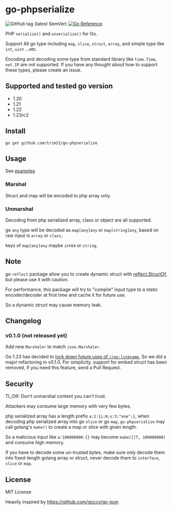 # go-phpserialize

![GitHub tag (latest SemVer)](https://img.shields.io/github/v/tag/trim21/go-phpserialize?style=flat-square)
[![Go Reference](https://pkg.go.dev/badge/github.com/trim21/go-phpserialize#section-readme.svg)](https://pkg.go.dev/github.com/trim21/go-phpserialize#section-readme)

PHP `serialize()` and `unserialize()` for Go.

Support All go type including `map`, `slice`, `struct`, `array`, and simple type like `int`, `uint` ...etc.

Encoding and decoding some type from standard library like `time.Time`, `net.IP` are not supported.
If you have any thought about how to support these types, please create an issue.

## Supported and tested go version

- 1.20
- 1.21
- 1.22
- 1.23rc2

## Install

```console
go get github.com/trim21/go-phpserialize
```

## Usage

See [examples](./example_test.go)

### Marshal

Struct and map will be encoded to php array only.

### Unmarshal

Decoding from php serialized array, class or object are all supported.

go `any` type will be decoded as `map[any]any` or `map[string]any`, based on raw input is `array` or `class`,

keys of `map[any]any` maybe `int64` or `string`.

## Note

go `reflect` package allow you to create dynamic struct with [reflect.StructOf](https://pkg.go.dev/reflect#StructOf),
but please use it with caution.

For performance, this package will try to "compile" input type to a static encoder/decoder
at first time and cache it for future use.

So a dynamic struct may cause memory leak.

## Changelog

### v0.1.0 (not released yet)

Add new `Marshaler` to match `json.Marshaler`.

Go 1.23 has decided to [lock down future uses of `//go:linkname`](https://github.com/golang/go/issues/67401),
So we did a major refactoring in v0.1.0.
For simplicity, support for embed struct has been removed,
if you need this feature, send a Pull Request.

## Security

TL;DR: Don't unmarshal content you can't trust.

Attackers may consume large memory with very few bytes.

php serialized array has a length prefix `a:1:{i:0;s:3:"one";}`, when decoding php serialized array into go `slice` or
go `map`,
`go-phpserialize` may call golang's `make()` to create a map or slice with given length.

So a malicious input like `a:100000000:{}` may become `make([]T, 100000000)` and consume high memory.

If you have to decode some un-trusted bytes, make sure only decode them into fixed-length golang array or struct,
never decode them to `interface`, `slice` or `map`.

## License

MIT License

Heavily inspired by https://github.com/goccy/go-json
